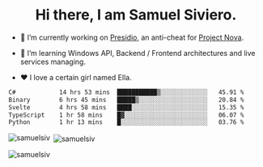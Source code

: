 <h1 align="center">Hi there, I am Samuel Siviero.</h1>

- 🔭 I’m currently working on [Presidio](https://presidio.ac), an anti-cheat for [Project Nova](https://discord.gg/novafn).

- 🌱 I’m learning Windows API, Backend / Frontend architectures and live services managing.

- ❤️ I love a certain girl named Ella.

<!--START_SECTION:waka-->

```txt
C#            14 hrs 53 mins  ███████████▒░░░░░░░░░░░░░   45.91 %
Binary        6 hrs 45 mins   █████▒░░░░░░░░░░░░░░░░░░░   20.84 %
Svelte        4 hrs 58 mins   ████░░░░░░░░░░░░░░░░░░░░░   15.35 %
TypeScript    1 hr 58 mins    █▓░░░░░░░░░░░░░░░░░░░░░░░   06.07 %
Python        1 hr 13 mins    █░░░░░░░░░░░░░░░░░░░░░░░░   03.76 %
```

<!--END_SECTION:waka-->

<p><img align="left" src="https://github-readme-stats.vercel.app/api/top-langs?username=samuelsiv&show_icons=true&locale=en&layout=compact&theme=radical" alt="samuelsiv" /></p>

<p>&nbsp;<img align="center" src="https://github-readme-stats.vercel.app/api?username=samuelsiv&show_icons=true&locale=en&theme=radical" alt="samuelsiv" /></p>
<p align="left"> <img src="https://komarev.com/ghpvc/?username=samuelsiv&label=Profile%20views&color=0e75b6&style=flat" alt="samuelsiv" /> </p>
